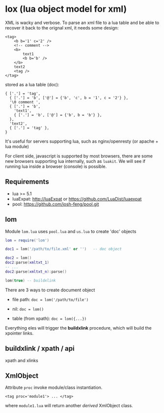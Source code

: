# lox (lua object model for xml)

XML is wacky and verbose. To parse an xml file to a lua table
and be able to recover it back to the orignal xml, it needs some design:

    <tag>
        <b b='1' c='2' />
        <!-- comment -->
        <b>
            text1
            <b b='b' />
        </b>
        text2
        <tag />
    </tag>

stored as a lua table (doc):

    { ['.'] = 'tag',
      { ['.'] = 'b', ['@'] = {'b', 'c', b = '1', c = '2'} },
      '\0 comment ',
      { ['.'] = 'b',
        'text1',
        { ['.'] = 'b', ['@'] = {'b', b = 'b'} },
      },
      'text2',
      { ['.'] = 'tag' },
    }

It's useful for servers supporting lua, such as nginx/openresty (or apache + lua module)

For client side, javascript is supported by most browsers, there are some
new browsers supporting lua internally, such as `luakit`.
We will see if running lua inside a browser (console) is possible.

## Requirements

- lua >= 5.1
- luaExpat: <http://luaExpat> or <https://github.com/LuaDist/luaexpat>
- pool: <https://github.com/josh-feng/pool.git>

## lom


Module `lom.lua` uses `pool.lua` and `us.lua` to create 'doc' objects

```lua
lom = require('lom')

doc1 = lom('/path/to/file.xml' or '')   -- doc object

doc2 = lom()
doc2:parse(xmltxt_1)
-- ...
doc2:parse(xmltxt_n):parse()

lom(true) -- buildxlink
```

There are 3 ways to create document object

- file path: `doc = lom('/path/to/file')`

- nil: `doc = lom()`

- table (from xpath): `doc = lom({...})`

Everything eles will trigger the **buildxlink** procedure, which will build the xpointer links.


## buildxlink / xpath / api


xpath and xlinks


## XmlObject

Attribute `proc` invoke module/class instantiation.

    <tag proc='module1'> ... </tag>

where `module1.lua` will return another *derived* XmlObject class.

